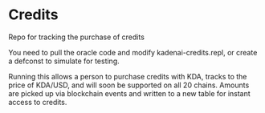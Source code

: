 # Credits
 Repo for tracking the purchase of credits

You need to pull the oracle code and modify kadenai-credits.repl, or create a defconst to simulate for testing.

Running this allows a person to purchase credits with KDA, tracks to the price of KDA/USD, and will soon be supported on all 20 chains.  Amounts are picked up via blockchain events and written to a new table for instant access to credits.